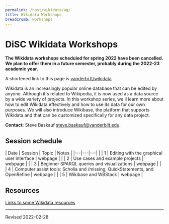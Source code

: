 ```yaml
---
permalink: /host/wikidata/wg/
title: Wikidata Workshops
breadcrumb: workshops
---
```


# DiSC Wikidata Workshops

**The Wikidata workshops scheduled for spring 2022 have been cancelled. We plan to offer them in a future semester, probably during the 2022-23 academic year.**

A shortened link to this page is [vanderbi.lt/wikidata](http://vanderbi.lt/wikidata)

Wikidata is an increasingly popular online database that can be edited by anyone. Although it's related to Wikipedia, it is now used as a data source by a wide variety of projects. In this workshop series, we'll learn more about how to edit Wikidata effectively and how to use its data for our own purposes. We will also introduce Wikibase, the platform that supports Wikidata and that can be customized specifically for any data project. 

**Contact:** Steve Baskauf [steve.baskauf@vanderbilt.edu](mailto:steve.baskauf@vanderbilt.edu).

## Session schedule

| Date | Session | Topic | Notes |
|---|---|---|
|  | 1 | Editing with the graphical user interface | webpage |
|  | 2 | Use cases and example projects | webpage |
|  | 3 | Beginner SPARQL queries and visualizations | webpage |
|  | 4 | Computer assist tools: Scholia and /missing, QuickStatements, and OpenRefine | webpage |
|  | 5 | Wikibase and WBStack | webpage |

## Resources

[Links to some Wikidata resources](../)

----
Revised 2022-02-28
